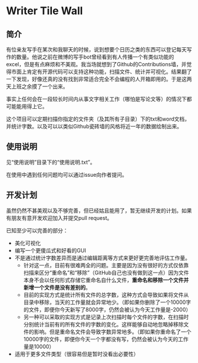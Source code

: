 # Writer Tile Wall
## 简介
有位亲友写手在某次和我聊天的时候，说到想要个日历之类的东西可以登记每天写作的数量。他说之前在微博的写手bot曾经看到有人传播一个有类似功能的excel，但是有点麻烦和不美观。我当场就想到了Github的Contributions墙，并觉得市面上肯定有开源代码可以支持这种功能，扫描文件、统计并可视化。结果翻了一下发现，好像还真的没有找到非常适合完全不会编程的人开箱即用的。于是这两天上班之余摸了一个出来。

事实上任何会在一段较长时间内从事文字相关工作（哪怕是写论文等）的情况下都可能能用得上它。

这个项目可以定期扫描你指定的文件夹（及其所有子目录）下的txt和word文档，并统计字数。以及可以以类似Github瓷砖墙的风格将近一年的数据绘制出来。

## 使用说明
见“使用说明”目录下的“使用说明.txt”。

在使用中遇到任何问题均可以通过issue向作者提问。

## 开发计划
虽然仍然不甚美观以及不够完善，但已经姑且能用了，暂无继续开发的计划。如果有朋友有意开发欢迎加入并提交pull request。

已知至少可以完善的部分：
- 美化可视化
- 编写一个更傻瓜式和好看的GUI
- 不是通过统计字数差异而是通过编辑距离等方式来更好更完善地评估工作量。
    - 针对这一点，目前有很难两全的问题。主要是因为没有很好的方式仅依靠扫描来区分“重命名”和“移除”（GitHub自己也没有做到这一点）因为文件本身不会以任何形式存储它重命名自什么文件，**重命名和移除一个文件并新增一个文件是没有差别的**。
    - 目前的实现方式是统计所有文件的总字数，这种方式会导致如果将文件从目录中移除，当天的工作量就会异常地少。（即如果你删除了一个10000字的文件，即便你今天新写了8000字，仍然会被认为今天工作量是-2000）
    - 另一种可以采取的实现方式是记录上次扫描时每个文件的字数，在扫描时分别统计当前有的所有文件的字数的变化。这样能够自动地忽略掉移除文件的影响。但是重命名文件会导致字数异常地多。（即如果你重命名了一个10000字的文件，即便你今天一个字都没有写，仍然会被认为今天的工作量是10000）
- 适用于更多文件类型（很容易但是暂时没看出必要性）
